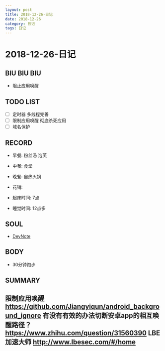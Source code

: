 ```yaml
---
layout: post
title: 2018-12-26-日记
date: 2018-12-26
category: 日记
tags: 日记
---
```

# 2018-12-26-日记
## BIU BIU BIU
- 阻止应用唤醒
 
## TODO LIST
- [ ] 定时器 多线程完善
- [ ] 限制应用唤醒 彻底杀死应用
- [ ] 域名保护
 
## RECORD
- 早餐:  粉丝汤 泡芙
- 中餐:  食堂
- 晚餐:  自热火锅
 
- 花销:  
 
- 起床时间:  7点
- 睡觉时间:  12点多
 
## SOUL
- [DevNote](https://github.com/BolexLiu/DevNote)  
 
## BODY
- 30分钟跑步
 
## SUMMARY
 
 限制应用唤醒
https://github.com/Jiangyiqun/android_background_ignore
有没有有效的办法切断安卓app的相互唤醒路径？
https://www.zhihu.com/question/31560390
LBE加速大师
http://www.lbesec.com/#/home
---
